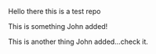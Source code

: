 Hello there this is a test repo

This is something John added!

This is another thing John added...check it.